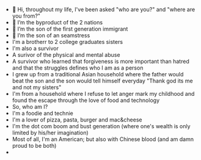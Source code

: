 - 👋 Hi, throughout my life, I've been asked "who are you?" and "where are you from?"
- 👀 I’m the byproduct of the 2 nations
- 🌱 I’m the son of the first generation immigrant
- 💞️ I’m the son of an seamstress
-    I'm a brotherr to 2 college graduates sisters
-    I'm also a survivor
-    A surivor of the physical and mental abuse
-    A survivor who learned that forgiveness is more important than hatred and that the struggles defines who I am as a person
-    I grew up from a traditional Asian household where the father would beat the son and the son would tell himself everyday "Thank god its me and not my sisters"
-    I'm from a household where I refuse to let anger mark my childhood and found the escape through the love of food and technology
-    So, who am I?
-    I'm a foodie and technie
-    I'm a lover of pizza, pasta, burger and mac&cheese
-    I'm the dot com boom and bust generation (where one's wealth is only limited by his/her imagination)
-    Most of all, I'm an American; but also with Chinese blood (and am damn proud to be both)
-

<!---
Source-Lord4791/Source-Lord4791 is a ✨ special ✨ repository because its `README.md` (this file) appears on your GitHub profile.
You can click the Preview link to take a look at your changes.
--->
